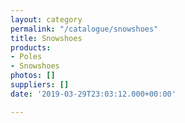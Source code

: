 ```yaml
---
layout: category
permalink: "/catalogue/snowshoes"
title: Snowshoes
products:
- Poles
- Snowshoes
photos: []
suppliers: []
date: '2019-03-29T23:03:12.000+00:00'

---
```

